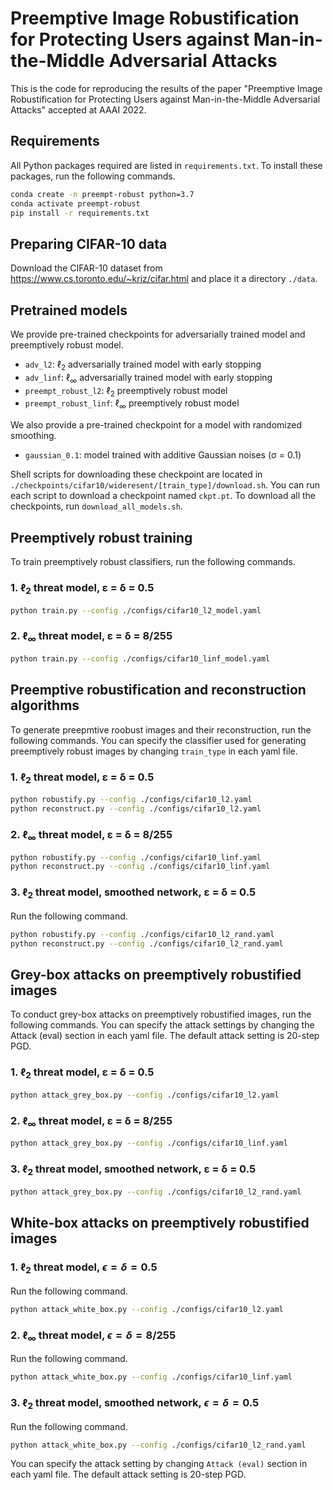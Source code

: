 # Preemptive Image Robustification for Protecting Users against Man-in-the-Middle Adversarial Attacks

This is the code for reproducing the results of the paper "Preemptive Image Robustification for Protecting Users against Man-in-the-Middle Adversarial Attacks" accepted at AAAI 2022.

## Requirements

All Python packages required are listed in `requirements.txt`. To install these packages, run the following commands.  

```bash
conda create -n preempt-robust python=3.7
conda activate preempt-robust
pip install -r requirements.txt
```

## Preparing CIFAR-10 data

Download the CIFAR-10 dataset from https://www.cs.toronto.edu/~kriz/cifar.html and place it a directory ```./data```.


## Pretrained models

We provide pre-trained checkpoints for adversarially trained model and preemptively robust model.

- ```adv_l2```: ℓ<sub>2</sub> adversarially trained model with early stopping
- ```adv_linf```: ℓ<sub>∞</sub>  adversarially trained model with early stopping
- ```preempt_robust_l2```: ℓ<sub>2</sub> preemptively robust model
- ```preempt_robust_linf```: ℓ<sub>∞</sub> preemptively robust model

We also provide a pre-trained checkpoint for a model with randomized smoothing.
- ```gaussian_0.1```: model trained with additive Gaussian noises (σ = 0.1)

Shell scripts for downloading these checkpoint are located in ```./checkpoints/cifar10/wideresent/[train_type]/download.sh```. You can run each script to download a checkpoint named ```ckpt.pt```. To download all the checkpoints, run ```download_all_models.sh```.


## Preemptively robust training

To train preemptively robust classifiers, run the following commands.

### 1. ℓ<sub>2</sub> threat model, ε = δ = 0.5

```bash
python train.py --config ./configs/cifar10_l2_model.yaml
```

### 2. ℓ<sub>∞</sub> threat model, ε = δ = 8/255

```bash
python train.py --config ./configs/cifar10_linf_model.yaml
```

## Preemptive robustification and reconstruction algorithms

To generate preepmtive roobust images and their reconstruction, run the following commands. You can specify the classifier used for generating preemptively robust images by changing `train_type` in each yaml file.

### 1. ℓ<sub>2</sub> threat model, ε = δ = 0.5

```bash
python robustify.py --config ./configs/cifar10_l2.yaml
python reconstruct.py --config ./configs/cifar10_l2.yaml
```

### 2. ℓ<sub>∞</sub> threat model, ε = δ = 8/255

```bash
python robustify.py --config ./configs/cifar10_linf.yaml
python reconstruct.py --config ./configs/cifar10_linf.yaml
```

### 3. ℓ<sub>2</sub> threat model, smoothed network, ε = δ = 0.5

Run the following command.
```bash
python robustify.py --config ./configs/cifar10_l2_rand.yaml
python reconstruct.py --config ./configs/cifar10_l2_rand.yaml
```
## Grey-box attacks on preemptively robustified images

To conduct grey-box attacks on preemptively robustified images, run the following commands. You can specify the attack settings by changing the Attack (eval) section in each yaml file. The default attack setting is 20-step PGD.

### 1. ℓ<sub>2</sub> threat model, ε = δ = 0.5

```bash
python attack_grey_box.py --config ./configs/cifar10_l2.yaml
```

### 2. ℓ<sub>∞</sub> threat model, ε = δ = 8/255

```bash
python attack_grey_box.py --config ./configs/cifar10_linf.yaml
```

### 3. ℓ<sub>2</sub> threat model, smoothed network, ε = δ = 0.5

```bash
python attack_grey_box.py --config ./configs/cifar10_l2_rand.yaml
```

## White-box attacks on preemptively robustified images  

### 1. $\ell_2$ threat model, $\epsilon = \delta = 0.5$

Run the following command.
```bash
python attack_white_box.py --config ./configs/cifar10_l2.yaml
```

### 2. $\ell_\infty$ threat model, $\epsilon = \delta = 8/255$

Run the following command.
```bash
python attack_white_box.py --config ./configs/cifar10_linf.yaml
```  

### 3. $\ell_2$ threat model, smoothed network, $\epsilon = \delta = 0.5$

Run the following command.
```bash
python attack_white_box.py --config ./configs/cifar10_l2_rand.yaml
```

You can specify the attack setting by changing ```Attack (eval)``` section in each yaml file. The default attack setting is 20-step PGD.
